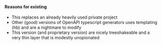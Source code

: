 #### Reasons for existing

- This replaces an already heavily used private project
- Other (good) versions of OpenAPI typescript generators uses templating (hb)
  and are a nightmare to modify
- This version (and proprietary version) are nicely treeshakeable and
  a very thin layer that is modestly unopionated
